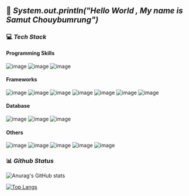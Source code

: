 ## 👋 ***System.out.println("Hello World , My name is Samut Chouybumrung")***


### 💻 ***Tech Stack***
#### Programming Skills
![image](https://img.shields.io/badge/Java-ED8B00?style=for-the-badge&logo=java&logoColor=white)
![image](https://img.shields.io/badge/Python-FFD43B?style=for-the-badge&logo=python&logoColor=blue)
![image](https://img.shields.io/badge/JavaScript-323330?style=for-the-badge&logo=javascript&logoColor=F7DF1E)

#### Frameworks
![image](https://img.shields.io/badge/Spring-6DB33F?style=for-the-badge&logo=spring&logoColor=white)
![image](https://img.shields.io/badge/Spring_Boot-F2F4F9?style=for-the-badge&logo=spring-boot)
![image](https://img.shields.io/badge/React-20232A?style=for-the-badge&logo=react&logoColor=61DAFB)
![image](https://img.shields.io/badge/Bootstrap-563D7C?style=for-the-badge&logo=bootstrap&logoColor=white)
![image](https://img.shields.io/badge/Jupyter-F37626.svg?&style=for-the-badge&logo=Jupyter&logoColor=white)
![image](https://img.shields.io/badge/Junit5-25A162?style=for-the-badge&logo=junit5&logoColor=white)
![image](https://img.shields.io/badge/Laravel-FF2D20?style=for-the-badge&logo=laravel&logoColor=white)

#### Database
![image](https://img.shields.io/badge/MariaDB-003545?style=for-the-badge&logo=mariadb&logoColor=white)
![image](https://img.shields.io/badge/MySQL-005C84?style=for-the-badge&logo=mysql&logoColor=white)
![image](https://img.shields.io/badge/MongoDB-4EA94B?style=for-the-badge&logo=mongodb&logoColor=white)
#### Others
![image](https://img.shields.io/badge/Kibana-005571?style=for-the-badge&logo=Kibana&logoColor=white)
![image](https://img.shields.io/badge/Vercel-000000?style=for-the-badge&logo=vercel&logoColor=white)
![image](https://img.shields.io/badge/Postman-FF6C37?style=for-the-badge&logo=Postman&logoColor=white)
![image](https://img.shields.io/badge/GitHub-100000?style=for-the-badge&logo=github&logoColor=white)
![image](https://img.shields.io/badge/Stack_Overflow-FE7A16?style=for-the-badge&logo=stack-overflow&logoColor=white)

### 📊 ***Github Status***

![Anurag's GitHub stats](https://github-readme-stats.vercel.app/api?username=smcbrmmm&show_icons=true&theme=radical)

[![Top Langs](https://github-readme-stats.vercel.app/api/top-langs/?username=smcbrmmm&layout=compact)](https://github.com/anuraghazra/github-readme-stats)
<!--
**smcbrmmm/smcbrmmm** is a ✨ _special_ ✨ repository because its `README.md` (this file) appears on your GitHub profile.

Here are some ideas to get you started:

- 🔭 I’m currently working on ...
- 🌱 I’m currently learning ...
- 👯 I’m looking to collaborate on ...
- 🤔 I’m looking for help with ...
- 💬 Ask me about ...
- 📫 How to reach me: ...
- 😄 Pronouns: ...
- ⚡ Fun fact: ...
-->
